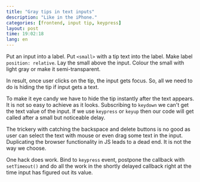 ```yaml
---
title: "Gray tips in text inputs"
description: "Like in the iPhone."
categories: [frontend, input tip, keypress]
layout: post
time: 19:02:18
lang: en
---
```


Put an input into a label. Put `<small>` with a tip text into the label. Make label `position: relative`. Lay the small above the input. Colour the small with light gray or make it semi-transparent.

In result, once user clicks on the tip, the input gets focus. So, all we need to do is hiding the tip if input gets a text.

To make it eye candy we have to hide the tip instantly after the text appears. It is not so easy to achieve as it looks. Subscribing to `keydown` we can't get the text value of the input. If we use `keypress` or `keyup` then our code will get called after a small but noticeable delay.

The trickery with catching the backspace and delete buttons is no good as user can select the text with mouse or even drag some text in the input. Duplicating the browser functionality in JS leads to a dead end. It is not the way we choose.

One hack does work. Bind to `keypress` event, postpone the callback with `setTimeout()` and do all the work in the shortly delayed callback right at the time input has figured out its value.
